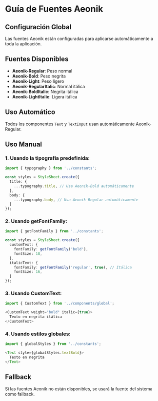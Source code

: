 # Guía de Fuentes Aeonik

## Configuración Global
Las fuentes Aeonik están configuradas para aplicarse automáticamente a toda la aplicación.

## Fuentes Disponibles
- **Aeonik-Regular**: Peso normal
- **Aeonik-Bold**: Peso negrita
- **Aeonik-Light**: Peso ligero
- **Aeonik-RegularItalic**: Normal itálica
- **Aeonik-BoldItalic**: Negrita itálica
- **Aeonik-LightItalic**: Ligera itálica

## Uso Automático
Todos los componentes `Text` y `TextInput` usan automáticamente Aeonik-Regular.

## Uso Manual

### 1. Usando la tipografía predefinida:
```typescript
import { typography } from '../constants';

const styles = StyleSheet.create({
  title: {
    ...typography.title, // Usa Aeonik-Bold automáticamente
  },
  body: {
    ...typography.body, // Usa Aeonik-Regular automáticamente
  }
});
```

### 2. Usando getFontFamily:
```typescript
import { getFontFamily } from '../constants';

const styles = StyleSheet.create({
  customText: {
    fontFamily: getFontFamily('bold'),
    fontSize: 18,
  },
  italicText: {
    fontFamily: getFontFamily('regular', true), // Itálica
    fontSize: 16,
  }
});
```

### 3. Usando CustomText:
```typescript
import { CustomText } from '../components/global';

<CustomText weight="bold" italic={true}>
  Texto en negrita itálica
</CustomText>
```

### 4. Usando estilos globales:
```typescript
import { globalStyles } from '../constants';

<Text style={globalStyles.textBold}>
  Texto en negrita
</Text>
```

## Fallback
Si las fuentes Aeonik no están disponibles, se usará la fuente del sistema como fallback.
